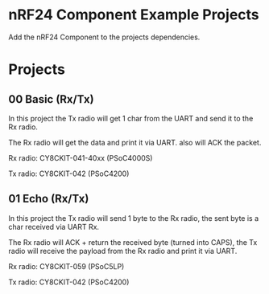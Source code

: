# nRF24 Component Example Projects

Add the nRF24 Component to the projects dependencies.

# Projects

## 00 Basic (Rx/Tx)
In this project the Tx radio will get 1 char from the UART and send it to the Rx radio.

The Rx radio will get the data and print it via UART. also will ACK the packet.

Rx radio: CY8CKIT-041-40xx (PSoC4000S)

Tx radio: CY8CKIT-042 (PSoC4200)

## 01 Echo (Rx/Tx)
In this project the Tx radio will send 1 byte to the Rx radio, the sent byte
is a char received via UART Rx.

The Rx radio will ACK + return the received byte (turned into CAPS), the Tx radio will receive the payload from the Rx radio and print it via UART.

Rx radio: CY8CKIT-059 (PSoC5LP)

Tx radio: CY8CKIT-042 (PSoC4200)
